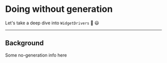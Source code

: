 # Doing without generation

Let's take a deep dive into `WidgetDrivers` 🤿 😃

---

## Background

Some no-generation info here
